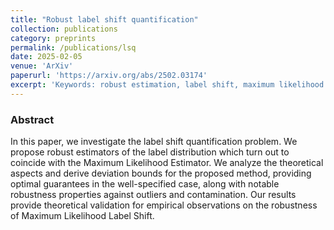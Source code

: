 ```yaml
---
title: "Robust label shift quantification"
collection: publications
category: preprints
permalink: /publications/lsq
date: 2025-02-05
venue: 'ArXiv'
paperurl: 'https://arxiv.org/abs/2502.03174'
excerpt: 'Keywords: robust estimation, label shift, maximum likelihood.'
---
```


### Abstract
In this paper, we investigate the label shift quantification problem.
We propose robust estimators of the label distribution which turn out
to coincide with the Maximum Likelihood Estimator. We analyze the
theoretical aspects and derive deviation bounds for the proposed method,
providing optimal guarantees in the well-specified case, along with notable
robustness properties against outliers and contamination. Our results
provide theoretical validation for empirical observations on the robustness
of Maximum Likelihood Label Shift.
